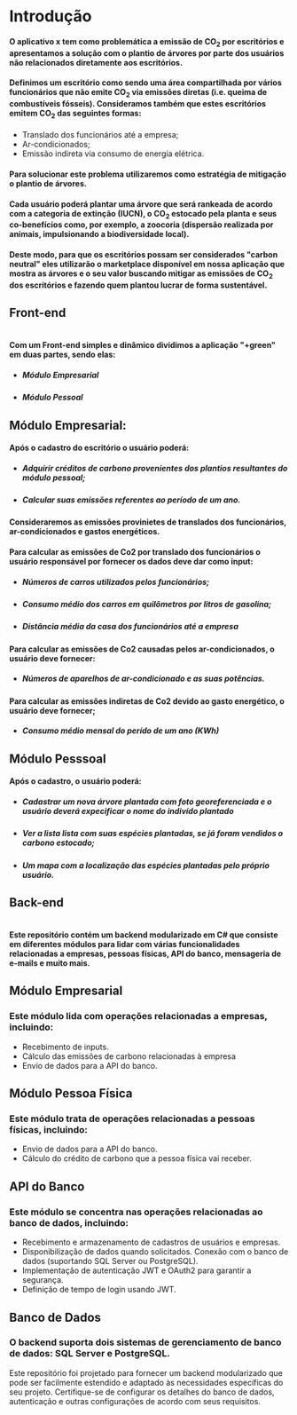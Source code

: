 # Introdução
#### O aplicativo x tem como problemática a emissão de CO<sub>2</sub> por escritórios e apresentamos a solução com o plantio de árvores por parte dos usuários não relacionados diretamente aos escritórios.
#### Definimos um escritório como sendo uma área compartilhada por vários funcionários que não emite CO<sub>2</sub> via emissões diretas (i.e. queima de combustíveis fósseis). Consideramos também que estes escritórios emitem CO<sub>2</sub> das seguintes formas:
- Translado dos funcionários até a empresa;
- Ar-condicionados;
- Emissão indireta via consumo de energia elétrica.
#### Para solucionar este problema utilizaremos como estratégia de mitigação o plantio de árvores. 
#### Cada usuário poderá plantar uma árvore que será rankeada de acordo com a categoria de extinção (IUCN), o CO<sub>2</sub> estocado pela planta e seus co-benefícios como, por exemplo, a zoocoria (dispersão realizada por animais, impulsionando a biodiversidade local). 
#### Deste modo, para que os escritórios possam ser considerados "carbon neutral" eles utilizarão o marketplace disponível em nossa aplicação que mostra as árvores e o seu valor buscando mitigar as emissões de CO<sub>2</sub> dos escritórios e fazendo quem plantou lucrar de forma sustentável.

## Front-end
<div style="display:flex; gap: 7px">
<img src="https://img.shields.io/badge/Flutter-02569B?style=for-the-badge&logo=flutter&logoColor=white" alt="">
<img src="https://img.shields.io/badge/Figma-F24E1E?style=for-the-badge&logo=figma&logoColor=white" alt="">
<img src="https://img.shields.io/badge/Dart-0175C2?style=for-the-badge&logo=dart&logoColor=white
" alt="">
</div>

#### Com um Front-end simples e dinâmico dividimos a aplicação "+green" em duas partes, sendo elas:
- ##### Módulo Empresarial
- ##### Módulo Pessoal

## Módulo Empresarial:
#### Após o cadastro do escritório o usuário poderá:
- ##### Adquirir créditos de carbono provenientes dos plantios resultantes do módulo pessoal;
- ##### Calcular suas emissões referentes ao período de um ano.
#### Consideraremos as emissões provinietes de translados dos funcionários, ar-condicionados e gastos energéticos. 
#### Para calcular as emissões de Co2 por translado dos funcionários o usuário responsável por fornecer os dados deve dar como input:
- ##### Números de carros utilizados pelos funcionários;
- ##### Consumo médio dos carros em quilômetros por litros de gasolina;
- ##### Distância média da casa dos funcionários até a empresa

#### Para calcular as emissões de Co2 causadas pelos ar-condicionados, o usuário deve fornecer:
- ##### Números de aparelhos de ar-condicionado e as suas potências.

#### Para calcular as emissões indiretas de Co2 devido ao gasto energético, o usuário deve fornecer;
- ##### Consumo médio mensal do perído de um ano (KWh)

## Módulo Pesssoal
#### Após o cadastro, o usuário poderá:
- ##### Cadastrar um nova árvore plantada com foto georeferenciada e o usuário deverá expecificar o nome do indivído plantado
- ##### Ver a lista lista com suas espécies plantadas, se já foram vendidos o carbono estocado;
- ##### Um mapa com a localização das espécies plantadas pelo próprio usuário.





## Back-end
<div style="display:flex; gap: 7px">
<img src="https://img.shields.io/badge/.NET-5C2D91?style=for-the-badge&logo=.net&logoColor=white" alt="">
<img src="https://img.shields.io/badge/PostgreSQL-316192?style=for-the-badge&logo=postgresql&logoColor=white" alt="">
<img src="https://img.shields.io/badge/Visual_Studio-5C2D91?style=for-the-badge&logo=visual%20studio&logoColor=white" alt="">





</div>

#### Este repositório contém um backend modularizado em C# que consiste em diferentes módulos para lidar com várias funcionalidades relacionadas a empresas, pessoas físicas, API do banco, mensageria de e-mails e muito mais.

## Módulo Empresarial
### Este módulo lida com operações relacionadas a empresas, incluindo:

- Recebimento de inputs.
- Cálculo das emissões de carbono relacionadas à empresa
- Envio de dados para a API do banco.

## Módulo Pessoa Física
### Este módulo trata de operações relacionadas a pessoas físicas, incluindo:

- Envio de dados para a API do banco.
- Cálculo do crédito de carbono que a pessoa física vai receber.

## API do Banco
### Este módulo se concentra nas operações relacionadas ao banco de dados, incluindo:

- Recebimento e armazenamento de cadastros de usuários e empresas.
- Disponibilização de dados quando solicitados.
Conexão com o banco de dados (suportando SQL Server ou PostgreSQL).
- Implementação de autenticação JWT e OAuth2 para garantir a segurança.
- Definição de tempo de login usando JWT.

## Banco de Dados
### O backend suporta dois sistemas de gerenciamento de banco de dados: SQL Server e PostgreSQL.


Este repositório foi projetado para fornecer um backend modularizado que pode ser facilmente estendido e adaptado às necessidades específicas do seu projeto. Certifique-se de configurar os detalhes do banco de dados, autenticação e outras configurações de acordo com seus requisitos.
